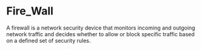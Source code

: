 # Fire_Wall
A firewall is a network security device that monitors incoming and outgoing network traffic and decides whether to allow or block specific traffic based on a defined set of security rules.

